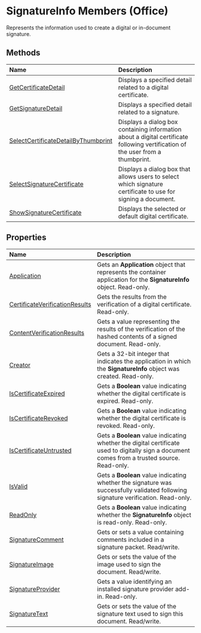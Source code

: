 
# SignatureInfo Members (Office)
Represents the information used to create a digital or in-document signature.

## Methods



|**Name**|**Description**|
|:-----|:-----|
| [GetCertificateDetail](f3cab134-5560-be37-25b4-2cbbfcf0693e.md)|Displays a specified detail related to a digital certificate.|
| [GetSignatureDetail](77a5a835-cc8a-0341-8e5d-6ddb603f9517.md)|Displays a specified detail related to a signature.|
| [SelectCertificateDetailByThumbprint](997010ee-330f-433d-c62c-bf211b8351d6.md)|Displays a dialog box containing information about a digital certificate following vertification of the user from a thumbprint.|
| [SelectSignatureCertificate](acf3993f-85b3-a455-e3ee-1a713e7787c6.md)|Displays a dialog box that allows users to select which signature certificate to use for signing a document.|
| [ShowSignatureCertificate](8fef7299-e110-b0a2-7a0c-552e9068e001.md)|Displays the selected or default digital certificate. |

## Properties



|**Name**|**Description**|
|:-----|:-----|
| [Application](98544420-0b08-3fc4-50cd-a787f52450ae.md)|Gets an  **Application** object that represents the container application for the **SignatureInfo** object. Read-only.|
| [CertificateVerificationResults](dc661f7e-f02e-79a6-91d6-c124109c6d4c.md)|Gets the results from the verification of a digital certificate. Read-only.|
| [ContentVerificationResults](18fd1338-1554-7bc6-a947-c3ea1123a38f.md)|Gets a value representing the results of the verification of the hashed contents of a signed document. Read-only.|
| [Creator](57a91318-cdf5-edd0-a1df-5cfdde1e7293.md)|Gets a 32-bit integer that indicates the application in which the  **SignatureInfo** object was created. Read-only.|
| [IsCertificateExpired](22f61a5b-809f-718e-926b-a3c6bc9691f1.md)|Gets a  **Boolean** value indicating whether the digital certificate is expired. Read-only.|
| [IsCertificateRevoked](e68c5c54-19a4-c0ef-21c3-c8b5248d86d2.md)|Gets a  **Boolean** value indicating whether the digital certificate is revoked. Read-only.|
| [IsCertificateUntrusted](c52041d5-2522-7656-5a40-4b0f3035005d.md)|Gets a  **Boolean** value indicating whether the digital certificate used to digitally sign a document comes from a trusted source. Read-only.|
| [IsValid](71c2a187-85c7-430f-626d-5dd055ae33dc.md)|Gets a  **Boolean** value indicating whether the signature was successfully validated following signature verification. Read-only.|
| [ReadOnly](047fe3f8-825b-ae30-ba8d-adcb434b20d3.md)|Gets a  **Boolean** value indicating whether the **SignatureInfo** object is read-only. Read-only.|
| [SignatureComment](2cd03ccf-4291-ff80-ef13-4c03590aa10b.md)|Gets or sets a value containing comments included in a signature packet. Read/write.|
| [SignatureImage](4a0fa820-5e65-36c6-1f0c-d5d98c4e8fb1.md)|Gets or sets the value of the image used to sign the document. Read/write.|
| [SignatureProvider](e426f4c6-95f7-dc3f-752d-0fee56bc2c65.md)|Gets a value identifying an installed signature provider add-in. Read-only.|
| [SignatureText](09b6b780-aa04-32fd-bb13-a2202f5e7cb6.md)|Gets or sets the value of the signature text used to sign this document. Read/write.|
